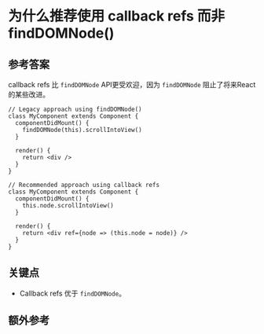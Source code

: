# 为什么推荐使用 callback refs 而非 findDOMNode()

## 参考答案

callback refs 比 `findDOMNode` API更受欢迎，因为 `findDOMNode` 阻止了将来React的某些改进。

```es6
// Legacy approach using findDOMNode()
class MyComponent extends Component {
  componentDidMount() {
    findDOMNode(this).scrollIntoView()
  }

  render() {
    return <div />
  }
}

// Recommended approach using callback refs
class MyComponent extends Component {
  componentDidMount() {
    this.node.scrollIntoView()
  }

  render() {
    return <div ref={node => (this.node = node)} />
  }
}
```

## 关键点

* Callback refs 优于 `findDOMNode`。

## 额外参考

<!-- tags: (react,javascript) -->
